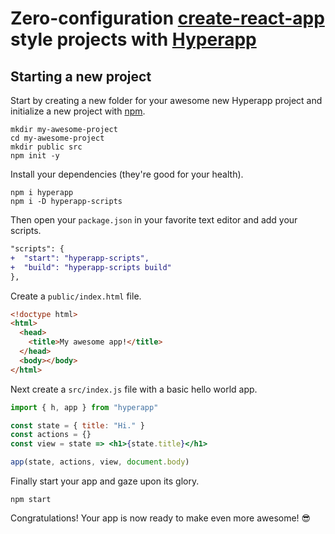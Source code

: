 # Zero-configuration [create-react-app](https://github.com/facebook/create-react-app) style projects with  [Hyperapp](https://github.com/hyperapp/hyperapp)

## Starting a new project

Start by creating a new folder for your awesome new Hyperapp project and initialize a new project with [npm](https://nodejs.org/en/download).

```console
mkdir my-awesome-project
cd my-awesome-project
mkdir public src
npm init -y
```

Install your dependencies (they're good for your health).

```console
npm i hyperapp
npm i -D hyperapp-scripts
```

Then open your `package.json` in your favorite text editor and add your scripts.

```diff
"scripts": {
+  "start": "hyperapp-scripts",
+  "build": "hyperapp-scripts build"
},
```

Create a `public/index.html` file.

```html
<!doctype html>
<html>
  <head>
    <title>My awesome app!</title>
  </head>
  <body></body>
</html>
```

Next create a `src/index.js` file with a basic hello world app.

```jsx
import { h, app } from "hyperapp"

const state = { title: "Hi." }
const actions = {}
const view = state => <h1>{state.title}</h1>

app(state, actions, view, document.body)
```

Finally start your app and gaze upon its glory.

```console
npm start
```

Congratulations! Your app is now ready to make even more awesome! 😎
